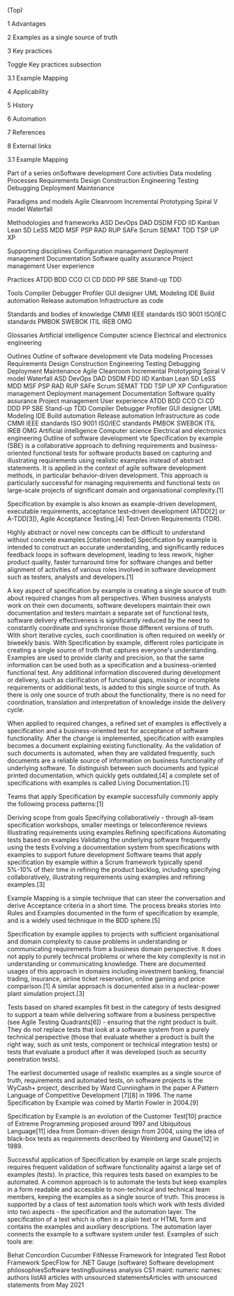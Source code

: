 


(Top)





1
Advantages








2
Examples as a single source of truth








3
Key practices




Toggle Key practices subsection





3.1
Example Mapping










4
Applicability








5
History








6
Automation








7
References








8
External links














3.1
Example Mapping


















Part of a series onSoftware development
Core activities
Data modeling
Processes
Requirements
Design
Construction
Engineering
Testing
Debugging
Deployment
Maintenance

Paradigms and models
Agile
Cleanroom
Incremental
Prototyping
Spiral
V model
Waterfall

Methodologies and frameworks
ASD
DevOps
DAD
DSDM
FDD
IID
Kanban
Lean SD
LeSS
MDD
MSF
PSP
RAD
RUP
SAFe
Scrum
SEMAT
TDD
TSP
UP
XP

Supporting disciplines
Configuration management
 Deployment management
Documentation
Software quality assurance
Project management
User experience

Practices
ATDD
BDD
CCO
CI
CD
DDD
PP
SBE
Stand-up
TDD

Tools
Compiler
Debugger
Profiler
GUI designer
UML Modeling
IDE
Build automation
Release automation
Infrastructure as code

Standards and bodies of knowledge
CMMI
IEEE standards
ISO 9001
ISO/IEC standards
PMBOK
SWEBOK
ITIL
IREB
OMG

Glossaries
Artificial intelligence
Computer science
Electrical and electronics engineering

Outlines
Outline of software development
vte
Data modeling
Processes
Requirements
Design
Construction
Engineering
Testing
Debugging
Deployment
Maintenance
Agile
Cleanroom
Incremental
Prototyping
Spiral
V model
Waterfall
ASD
DevOps
DAD
DSDM
FDD
IID
Kanban
Lean SD
LeSS
MDD
MSF
PSP
RAD
RUP
SAFe
Scrum
SEMAT
TDD
TSP
UP
XP
Configuration management
 Deployment management
Documentation
Software quality assurance
Project management
User experience
ATDD
BDD
CCO
CI
CD
DDD
PP
SBE
Stand-up
TDD
Compiler
Debugger
Profiler
GUI designer
UML Modeling
IDE
Build automation
Release automation
Infrastructure as code
CMMI
IEEE standards
ISO 9001
ISO/IEC standards
PMBOK
SWEBOK
ITIL
IREB
OMG
Artificial intelligence
Computer science
Electrical and electronics engineering
Outline of software development
vte
Specification by example (SBE) is a collaborative approach to defining requirements and business-oriented functional tests for software products based on capturing and illustrating requirements using realistic examples instead of abstract statements. It is applied in the context of agile software development methods, in particular behavior-driven development. This approach is particularly successful for managing requirements and functional tests on large-scale projects of significant domain and organisational complexity.[1]

Specification by example is also known as example-driven development, executable requirements, acceptance test–driven development (ATDD[2] or A-TDD[3]), Agile Acceptance Testing,[4] Test-Driven Requirements (TDR).

Highly abstract or novel new concepts can be difficult to understand without concrete examples.[citation needed] Specification by example is intended to construct an accurate understanding, and significantly reduces feedback loops in software development, leading to less rework, higher product quality, faster turnaround time for software changes and better alignment of activities of various roles involved in software development such as testers, analysts and developers.[1]

A key aspect of specification by example is creating a single source of truth about required changes from all perspectives. When business analysts work on their own documents, software developers maintain their own documentation and testers maintain a separate set of functional tests, software delivery effectiveness is significantly reduced by the need to constantly coordinate and synchronise those different versions of truth. With short iterative cycles, such coordination is often required on weekly or biweekly basis. With Specification by example, different roles participate in creating a single source of truth that captures everyone's understanding. Examples are used to provide clarity and precision, so that the same information can be used both as a specification and a business-oriented functional test. Any additional information discovered during development or delivery, such as clarification of functional gaps, missing or incomplete requirements or additional tests, is added to this single source of truth. As there is only one source of truth about the functionality, there is no need for coordination, translation and interpretation of knowledge inside the delivery cycle.

When applied to required changes, a refined set of examples is effectively a specification and a business-oriented test for acceptance of software functionality. After the change is implemented, specification with examples becomes a document explaining existing functionality. As the validation of such documents is automated, when they are validated frequently, such documents are a reliable source of information on business functionality of underlying software. To distinguish between such documents and typical printed documentation, which quickly gets outdated,[4] a complete set of specifications with examples is called Living Documentation.[1]

Teams that apply Specification by example successfully commonly apply the following process patterns:[1]

Deriving scope from goals
Specifying collaboratively - through all-team specification workshops, smaller meetings or teleconference reviews
Illustrating requirements using examples
Refining specifications
Automating tests based on examples
Validating the underlying software frequently using the tests
Evolving a documentation system from specifications with examples to support future development
Software teams that apply specification by example within a Scrum framework typically spend 5%-10% of their time in refining the product backlog, including specifying collaboratively, illustrating requirements using examples and refining examples.[3]

Example Mapping is a simple technique that can steer the conversation and derive Acceptance criteria in a short time. The process breaks stories into Rules and Examples documented in the form of specification by example, and is a widely used technique in the BDD sphere.[5]

Specification by example applies to projects with sufficient organisational and domain complexity to cause problems in understanding or communicating requirements from a business domain perspective. It does not apply to purely technical problems or where the key complexity is not in understanding or communicating knowledge. There are documented usages of this approach in domains including investment banking, financial trading, insurance, airline ticket reservation, online gaming and price comparison.[1] A similar approach is documented also in a nuclear-power plant simulation project.[3]

Tests based on shared examples fit best in the category of tests designed to support a team while delivering software from a business perspective (see Agile Testing Quadrants[6]) - ensuring that the right product is built. They do not replace tests that look at a software system from a purely technical perspective (those that evaluate whether a product is built the right way, such as unit tests, component or technical integration tests) or tests that evaluate a product after it was developed (such as security penetration tests).

The earliest documented usage of realistic examples as a single source of truth, requirements and automated tests, on software projects is the WyCash+ project, described by Ward Cunningham in the paper A Pattern Language of Competitive Development [7][8] in 1996. The name Specification by Example was coined by Martin Fowler in 2004.[9]

Specification by Example is an evolution of the Customer Test[10] practice of Extreme Programming proposed around 1997 and Ubiquitous Language[11] idea from Domain-driven design from 2004, using the idea of black-box tests as requirements described by Weinberg and Gause[12] in 1989.

Successful application of Specification by example on large scale projects requires frequent validation of software functionality against a large set of examples (tests). In practice, this requires tests based on examples to be automated. A common approach is to automate the tests but keep examples in a form readable and accessible to non-technical and technical team members, keeping the examples as a single source of truth. This process is supported by a class of test automation tools which work with tests divided into two aspects - the specification and the automation layer. The specification of a test which is often in a plain text or HTML form and contains the examples and auxiliary descriptions. The automation layer connects the example to a software system under test. Examples of such tools are:

Behat
Concordion
Cucumber
FitNesse
Framework for Integrated Test
Robot Framework
SpecFlow for .NET
Gauge (software)
Software development philosophiesSoftware testingBusiness analysis
CS1 maint: numeric names: authors listAll articles with unsourced statementsArticles with unsourced statements from May 2021




